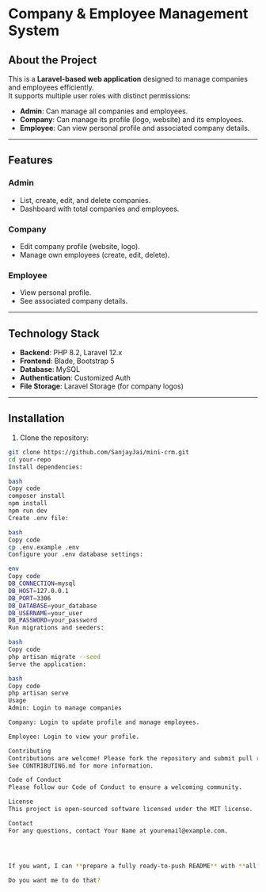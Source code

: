 
# Company & Employee Management System

## About the Project

This is a **Laravel-based web application** designed to manage companies and employees efficiently.  
It supports multiple user roles with distinct permissions:

- **Admin**: Can manage all companies and employees.  
- **Company**: Can manage its profile (logo, website) and its employees.  
- **Employee**: Can view personal profile and associated company details.

---

## Features

### Admin
- List, create, edit, and delete companies.
- Dashboard with total companies and employees.

### Company
- Edit company profile (website, logo).
- Manage own employees (create, edit, delete).

### Employee
- View personal profile.
- See associated company details.

---

## Technology Stack
- **Backend**: PHP 8.2, Laravel 12.x  
- **Frontend**: Blade, Bootstrap 5  
- **Database**: MySQL  
- **Authentication**: Customized Auth  
- **File Storage**: Laravel Storage (for company logos)

---

## Installation

1. Clone the repository:
```bash
git clone https://github.com/SanjayJai/mini-crm.git
cd your-repo
Install dependencies:

bash
Copy code
composer install
npm install
npm run dev
Create .env file:

bash
Copy code
cp .env.example .env
Configure your .env database settings:

env
Copy code
DB_CONNECTION=mysql
DB_HOST=127.0.0.1
DB_PORT=3306
DB_DATABASE=your_database
DB_USERNAME=your_user
DB_PASSWORD=your_password
Run migrations and seeders:

bash
Copy code
php artisan migrate --seed
Serve the application:

bash
Copy code
php artisan serve
Usage
Admin: Login to manage companies 

Company: Login to update profile and manage employees.

Employee: Login to view your profile.

Contributing
Contributions are welcome! Please fork the repository and submit pull requests.
See CONTRIBUTING.md for more information.

Code of Conduct
Please follow our Code of Conduct to ensure a welcoming community.

License
This project is open-sourced software licensed under the MIT license.

Contact
For any questions, contact Your Name at youremail@example.com.




If you want, I can **prepare a fully ready-to-push README** with **all images and placeholders pre-arranged**, so you literally just drop it in your repo and it works perfectly.  

Do you want me to do that?
